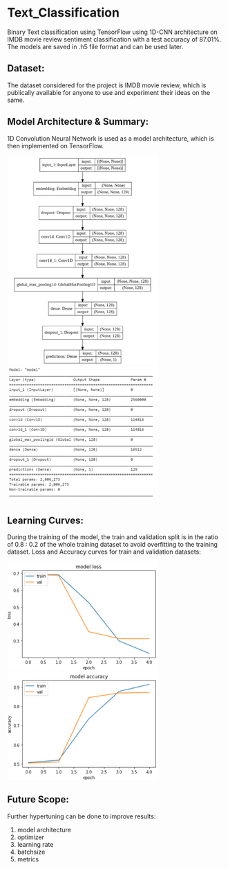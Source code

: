 # Text_Classification

Binary Text classification using TensorFlow using 1D-CNN architecture on IMDB movie review sentiment classification with a test accuracy of 87.01%. The models are saved in .h5 file format and can be used later.

## Dataset:
The dataset considered for the project is IMDB movie review, which is publically available for anyone to use and experiment their ideas on the same.

## Model Architecture & Summary:
1D Convolution Neural Network is used as a model architecture, which is then implemented on TensorFlow.

<img width= 350, src="https://github.com/Mansi130101/Text_Classification/blob/a7f604b46edddd7722d252d99e99ca4fa4872b15/Images/1D_CNN/Model%20architecture.png" alt="Model Architecture" /> <img width= 350, src="https://github.com/Mansi130101/Text_Classification/blob/a7f604b46edddd7722d252d99e99ca4fa4872b15/Images/1D_CNN/Model_summary.png" alt="Model Summary" />

## Learning Curves:
During the training of the model, the train and validation split is in the ratio of 0.8 : 0.2 of the whole training dataset to avoid overfitting to the training dataset. Loss and Accuracy curves for train and validation datasets:

<img width= 350, src="https://github.com/Mansi130101/Text_Classification/blob/a7f604b46edddd7722d252d99e99ca4fa4872b15/Images/1D_CNN/Loss.png" alt="Loss" /> <img width= 350, src="https://github.com/Mansi130101/Text_Classification/blob/a7f604b46edddd7722d252d99e99ca4fa4872b15/Images/1D_CNN/Accuracy.png" alt="Accuracy" />

## Future Scope:
Further hypertuning can be done to improve results:

1. model architecture
2. optimizer
3. learning rate
4. batchsize
5. metrics
